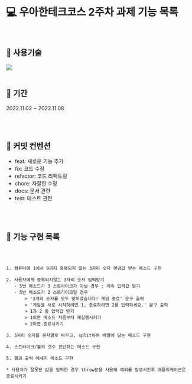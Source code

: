 # 💻 우아한테크코스 2주차 과제 기능 목록

<br/>

## 🚀 사용기술
 <img src="https://img.shields.io/badge/JavaScript-F7DF1E?style=for-the-badge&logo=javascript&logoColor=black">


<br/>
<br/>

 ## 📅 기간

2022.11.02 ~ 2022.11.08

<br/>
<br/>


## 📌 커밋 컨벤션
- feat:       새로운 기능 추가
- fix:        코드 수정
- refactor:   코드 리팩토링
- chore:      자잘한 수정
- docs:       문서 관련 
- test:       테스트 관련

<br/>
<br/>

## 🎯 기능 구현 목록
<br/>

```

1. 컴퓨터에 1에서 9까지 중복되지 않는 3자리 숫자 랜덤값 받는 메소드 구현

2. 사용자에게 중복되지않는 3자리 숫자 입력받기
   - 5번 메소드가 3 스트라이크가 아닐 경우 : 계속 입력값 받기
   - 5번 메소드가 3 스트라이크일 경우 
       > '3개의 숫자를 모두 맞히셨습니다! 게임 종료' 문구 출력
       > '게임을 새로 시작하려면 1, 종료하려면 2를 입력하세요.' 문구 출력
       > 1과 2 중 입력값 받기
       > 1이면 메소드 처음부터 재실행시키기
       > 2이면 종료시키기

3. 3자리 숫자를 문자열로 바꾸고, split하여 배열에 담는 메소드 구현

4. 스트라이크/볼의 갯수 판단하는 메소드 구현

5. 결과 출력 메세지 메소드 구현

* 사용자가 잘못된 값을 입력한 경우 throw문을 사용해 예외를 발생시킨후 애플리케이션은 종료시키기

```
